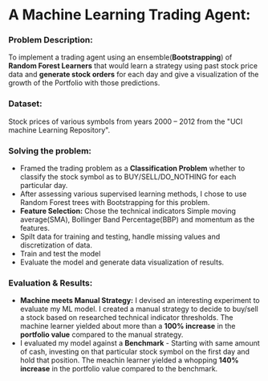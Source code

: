 # A Machine Learning Trading Agent: 

### Problem Description: 
To implement a trading agent using an ensemble(**Bootstrapping**) of **Random Forest Learners** that would learn a strategy using past stock price data and **generate stock orders** for each day and give a visualization of the growth of the Portfolio with those predictions. 

### Dataset: 
Stock prices of various symbols from years 2000 – 2012 from the "UCI machine Learning Repository".

### Solving the problem:
* Framed the trading problem as a **Classification Problem** whether to classify the stock symbol as to BUY/SELL/DO_NOTHING for each particular day.
* After assessing various supervised learning methods, I chose to use Random Forest trees with Bootstrapping for this problem.
* **Feature Selection:** Chose the technical indicators Simple moving average(SMA), Bollinger Band Percentage(BBP) and momentum as the features.
* Spilt data for training and testing, handle missing values and discretization of data.
* Train and test the model
* Evaluate the model and generate data visualization of results.

### Evaluation & Results: 
* **Machine meets Manual Strategy:** I devised an interesting experiment to evaluate my ML model. I created a manual strategy to decide to buy/sell a stock based on researched technical indicator thresholds. The machine learner yielded about more than a **100% increase** in the **portfolio value** compared to the manual strategy.
* I evaluated my model against a **Benchmark** - Starting with same amount of cash, investing on that particular stock symbol on the first day and hold that position. The meachin learner yielded a whopping **140% increase** in the portfolio value compared to the benchmark.
